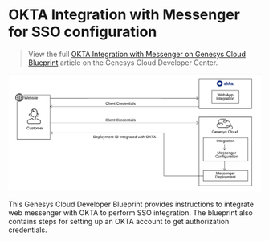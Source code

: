 # OKTA Integration with Messenger for SSO configuration

> View the full [OKTA Integration with Messenger on Genesys Cloud Blueprint](https://developer.mypurecloud.com/blueprints/messenger-authentication-okta-integration-blueprint/index) article on the Genesys Cloud Developer Center.

![Flowchart](./blueprint/images/Messenger_Okta_Integration.png "Integrate Messenger with OKTA - Identity Provider")

This Genesys Cloud Developer Blueprint provides instructions to integrate web messenger with OKTA to perform SSO integration. The blueprint also contains steps for setting up an OKTA account to get authorization credentials.